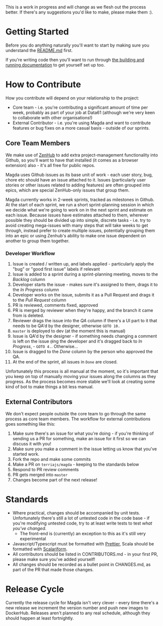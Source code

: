 This is a work in progress and will change as we flesh out the process better. If there's any suggestions you'd like to make, please make them :).

# Getting Started
Before you do anything naturally you'll want to start by making sure you understand the [README.md](https://github.com/TerriaJS/magda/blob/master/README.md) first. 

If you're writing code then you'll want to run through [the building and running documentation](https://github.com/TerriaJS/magda/blob/master/doc/building-and-running.md) to get yourself set up too.

# How to Contribute
How you contribute will depend on your relationship to the project:
- Core team - i.e. you're contributing a significant amount of time per week, probably as part of your job at Data61 (although we're very keen to collaborate with other organisations!)
- External Contributor - i.e. you're using Magda and want to contribute features or bug fixes on a more casual basis - outside of our sprints.

## Core Team Members
We make use of [ZenHub](https://www.zenhub.com/) to add extra project-management functionality into Github, so you'll want to have that installed (it comes as a browser extension) also - it's all free for public repos. 

Magda uses Github issues as its base unit of work - each user story, bug, chore etc should have an issue attached to it. Issues (particularly user stories or other issues related to adding features) are often grouped into epics, which are special ZenHub-only issues that group them.

Magda currently works in 2-week sprints, tracked as milestones in Github. At the start of each sprint, we run a short sprint-planning session in which we decide what we're going to work on in the next sprint and estimate on each issue. Because issues have estimates attached to them, wherever possible they should be divided up into simple, discrete tasks - i.e. try to avoid creating mega-issues with many steps that will take weeks to get through, instead prefer to create multiple issues, potentially grouping them into an epic or using Zenhub's ability to make one issue dependent on another to group them together.

### Developer Workflow
1. Issue is created / written up, and labels applied - particularly apply the "bug" or "good first issue" labels if relevant
2. Issue is added to a sprint during a sprint-planning meeting, moves to the _Backlog_ column
3. Developer starts the issue - makes sure it's assigned to them, drags it to the _In Progress_ column
4. Developer works on the issue, submits it as a Pull Request and drags it to the _Pull Request_ column
5. PR is reviewed, comments fixed, approved
6. PR is merged by reviewer when they're happy, and the branch it came from is deleted.
7. Reviewer drags the issue into the _QA_ column if there's a UI part to it that needs to be QA'd by the designer, otherwise `GOTO 10.`
8. `master` is deployed to dev (at the moment this is manual)
9. Issue is QA'd by the designer - if something needs changing a comment is left on the issue `@`ing the developer and it's dragged back to _In Progress_, - `GOTO 4.`. Otherwise...
10. Issue is dragged to the _Done_ column by the person who approved the QA.
11. At the end of the sprint, all issues in `Done` are closed.

Unfortunately this process is all manual at the moment, so it's important that you keep on top of manually moving your issues along the columns as they progress. As the process becomes more stable we'll look at creating some kind of bot to make things a bit less manual.

## External Contributors
We don't expect people outside the core team to go through the same process as core team members. The workflow for external contributions goes something like this:

1. Make sure there's an issue for what you're doing - if you're thinking of sending us a PR for something, make an issue for it first so we can discuss it with you!
2. Make sure you make a comment in the issue letting us know that you've started work.
3. Fork the repo and make some commits
4. Make a PR on `terriajs/magda` - keeping to the standards below
5. Respond to PR review comments
6. PR gets merged into `master`
7. Changes become part of the next release!

# Standards
- Where practical, changes should be accompanied by unit tests. Unfortunately there's still a lot of untested code in the code base - if you're modifying untested code, try to at least write tests to test _what you've changed_.
    - The front-end is (currently) an exception to this as it's still very experimental
- Javascript/Typescript must be formatted with [Prettier](https://github.com/prettier/prettier), Scala should be formatted with [Scalariform](https://github.com/scala-ide/scalariform).
- All contributors should be listed in CONTRIBUTORS.md - in your first PR, please make sure you've added yourself!
- All changes should be recorded as a bullet point in CHANGES.md, as part of the PR that made those changes.

# Release Cycle
Currently the release cycle for Magda isn't very clever - every time there's a new release we increment the version number and push new images to DockerHub. Releases aren't planned to any real schedule, although they should happen at least fortnightly.

